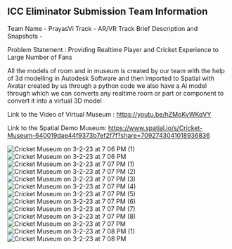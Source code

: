 ICC Eliminator Submission
Team Information
------------
Team Name - PrayasVi
Track - AR/VR Track
Brief Description and Snapshots - 

Problem Statement : Providing Realtime Player and Cricket Experience to Large Number of Fans 

All the models of room and in museum is created by our team with the help of 3d modelling in Autodesk Software and then imported to Spatial with Avatar created by us through a python code we also have a Ai model through which we can converts any realtime room or part or component to convert it into a virtual 3D model

Link to the Video of Virtual Museum : https://youtu.be/hZMoKvWKqVY

Link to the Spatial Demo Museum: https://www.spatial.io/s/Cricket-Museum-640019dae44f9373b7ef2f7f?share=7092743041018936836

![Cricket Museum on 3-2-23 at 7 06 PM (1)](https://user-images.githubusercontent.com/126787371/222451797-e3867101-623c-4bd0-918d-aa2376a41304.png)
![Cricket Museum on 3-2-23 at 7 06 PM](https://user-images.githubusercontent.com/126787371/222451883-65a4fa7e-7dce-4175-bccc-274ba1b7e4ff.png)
![Cricket Museum on 3-2-23 at 7 07 PM (1)](https://user-images.githubusercontent.com/126787371/222451927-3c1dc3f5-c2f4-4701-874d-5fa44a198b39.png)
![Cricket Museum on 3-2-23 at 7 07 PM (2)](https://user-images.githubusercontent.com/126787371/222451997-6b5f89b5-94b0-49c4-96a9-c29b8d26959c.png)
![Cricket Museum on 3-2-23 at 7 07 PM (3)](https://user-images.githubusercontent.com/126787371/222452015-dc193ed3-5148-43a0-b180-953f5ce22507.png)
![Cricket Museum on 3-2-23 at 7 07 PM (4)](https://user-images.githubusercontent.com/126787371/222452030-d2163519-dfc3-4740-9c6e-3823a9a3d96a.png)
![Cricket Museum on 3-2-23 at 7 07 PM (5)](https://user-images.githubusercontent.com/126787371/222452053-65420899-e95d-4d23-838f-a0e72246a044.png)
![Cricket Museum on 3-2-23 at 7 07 PM (6)](https://user-images.githubusercontent.com/126787371/222452072-09c82ab6-934d-4e98-9b99-85bc8679472e.png)
![Cricket Museum on 3-2-23 at 7 07 PM (7)](https://user-images.githubusercontent.com/126787371/222452097-439c8de7-847c-411b-bd51-93bb60a8ae05.png)
![Cricket Museum on 3-2-23 at 7 07 PM (8)](https://user-images.githubusercontent.com/126787371/222452144-1fbf5a0c-8f84-4d13-885b-68be6bfd1f9f.png)
![Cricket Museum on 3-2-23 at 7 07 PM](https://user-images.githubusercontent.com/126787371/222452170-3dbf2578-b5c1-4de5-b160-48c9f3335d5d.png)
![Cricket Museum on 3-2-23 at 7 08 PM (1)](https://user-images.githubusercontent.com/126787371/222452201-b043d6a7-0a36-4d1f-8f48-1923eb95941d.png)
![Cricket Museum on 3-2-23 at 7 08 PM](https://user-images.githubusercontent.com/126787371/222452216-7b612136-e8b2-4f81-954e-be49df766326.png)
